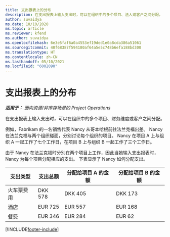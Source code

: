 ```yaml
---
title: 支出报表上的分布
description: 在支出报表上输入支出时，可以在组织中的多个项目、法人或客户之间分配。
author: suvaidya
ms.date: 10/10/2020
ms.topic: article
ms.reviewer: kfend
ms.author: suvaidya
ms.openlocfilehash: 6e3e5faf6a0a4553ef19ded1e0a8cda386a51061
ms.sourcegitcommit: 40f68387f594180af64a5e5c748b6efa188bd300
ms.translationtype: HT
ms.contentlocale: zh-CN
ms.lasthandoff: 05/10/2021
ms.locfileid: "6002090"
---
```

# <a name="distributions-on-an-expense-report"></a>支出报表上的分布

_**适用于：** 面向资源/非库存场景的 Project Operations_

在支出报表上输入支出时，可以在组织中的多个项目、财务维度或客户之间分配。

例如，Fabrikam 的一名销售代表 Nancy 从哥本哈根前往法兰克福出差。 Nancy 在法兰克福与两个组织碰面，分别讨论每个组织的项目。 Nancy 在项目 A 上与组织 A 一起工作了七个工作日，在项目 B 上与组织 B 一起工作了三个工作日。

由于 Nancy 在法兰克福时分别在两个项目上工作，因此当她输入支出报表时，Nancy 为每个项目分配相应的支出。 下表显示了 Nancy 如何分配支出。

| 支出类型 | 支出总额 | 分配给项目 A 的金额 | 分配给项目 B 的金额 |
|--------------|----------------------|---------------------------------|---------------------------------|
| 火车票费用   | DKK 578              | DKK 405                         | DKK 173                         |
| 酒店        | EUR 725              | EUR 557                         | EUR 168                         |
| 餐费        | EUR 346              | EUR 284                         | EUR 62                          |


[!INCLUDE[footer-include](../includes/footer-banner.md)]